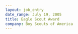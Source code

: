 ```yaml
---
layout: job_entry
date_range: July 19, 2005
title: Eagle Scout Award
company: Boy Scouts of America
---
```

